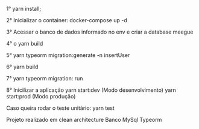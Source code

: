 1° yarn install;

2° Inicializar o container:
docker-compose up -d

3° Acessar o banco de dados informado no env e criar a database meegue

4° o yarn build

5° yarn typeorm migration:generate -n insertUser

6° yarn build

7° yarn typeorm migration: run

8° Inicilizar a aplicação
yarn start:dev (Modo desenvolvimento)
yarn start:prod (Modo produção)

Caso queira rodar o teste unitário:
yarn test

Projeto realizado em clean architecture
Banco MySql
Typeorm



